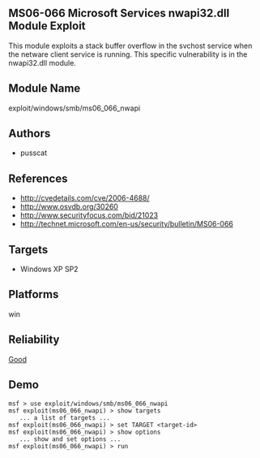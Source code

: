 ## MS06-066 Microsoft Services nwapi32.dll Module Exploit

This module exploits a stack buffer overflow in the svchost 
service when the netware client service is running. This 
specific vulnerability is in the nwapi32.dll module.


## Module Name
exploit/windows/smb/ms06_066_nwapi

## Authors
* pusscat


## References
* http://cvedetails.com/cve/2006-4688/
* http://www.osvdb.org/30260
* http://www.securityfocus.com/bid/21023
* http://technet.microsoft.com/en-us/security/bulletin/MS06-066



## Targets
* Windows XP SP2


## Platforms
win

## Reliability
[Good](https://github.com/rapid7/metasploit-framework/wiki/Exploit-Ranking)

## Demo

```
msf > use exploit/windows/smb/ms06_066_nwapi
msf exploit(ms06_066_nwapi) > show targets
   ... a list of targets ...
msf exploit(ms06_066_nwapi) > set TARGET <target-id>
msf exploit(ms06_066_nwapi) > show options
   ... show and set options ...
msf exploit(ms06_066_nwapi) > run
```
    
    